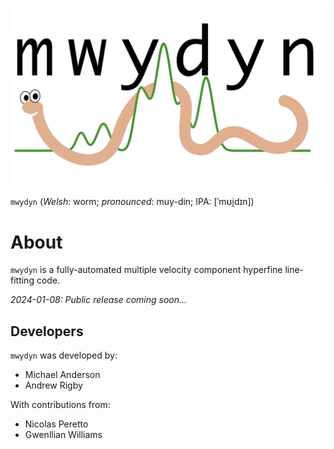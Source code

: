 <p align="center">
<img src="logo.png" alt="" width="512"/>
</p>

`mwydyn` (*Welsh*: worm; *pronounced*: muy-din; IPA: [ˈmʊi̯dɪn])

# About

`mwydyn` is a fully-automated multiple velocity component hyperfine line-fitting code.

*2024-01-08: Public release coming soon...*

## Developers

`mwydyn` was developed by:
* Michael Anderson
* Andrew Rigby

With contributions from:
* Nicolas Peretto
* Gwenllian Williams
